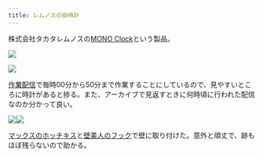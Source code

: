 ```yaml
---
title: レムノスの掛時計
---
```

株式会社タカタレムノスの[MONO Clock](https://www.amazon.co.jp/dp/B004UIT8BK)という製品。

![](https://lh3.googleusercontent.com/docs/AG8NV2ZL-XZoudVpOcGPkvxume6RO8289tlJKj-ly6PcpegqNcHCPu5DvNkfSJotfBtZYwK6yydA5TNHi5aXyfb3VvYyfg5vOf9lv5SZqksPqOtPBEv97Qu5cNTWJF3s1xMjE8j56Gq0-BCz583x9xM1bzg_OB51QA1EefrXGTDxab25posVfXBvwQbSHGLhg8X8SuIOTKa8HdWq0skq1aUQgMG_TgM7j2wxIxoTzwl1P0nHWq5-s08BL3Mqh42xSKdlPE0l4Y9x8rav2BmP8AfI15bTURE-zbR9EqBVzi9oBewuEFLuccCsjSj78f4BMx2UagL0gTnT23UnqVmqLR34QbcsXoaErG0CAIKoQaS8m9M4mpIN_6OVOka2xUv3GJsFYV_0cCYTwA4fL17sLOMjiMbEY44fv0bud7xB0D7kRGpGkk3ZkRzv35dP1zL-_M2N7NGB2PjwLqePpQxT5Mu3xkEQwgId7ZbZYnQtsJ6NTXeox364Z7sdT-R974TMAhX2A7e1EWGpK99muLXVhz2cBfIT44k_RQXKgtZIhZq7kJglhefNi74IBl0XNZoaYEJTdeI1TxLJ1K4mbx8pjWUF_T2k_uJ3GNIPMXKRDt-mq6f3ID6wYasTImxn9Gd6EGkmie3ebLktEE8qnxzMUulMbHn7c5e6xyA1q2PbcKsDV4q3lYeCLwaSyxMnkEPTiNbklAjIeO9NDmzXkrQc6xPu0iIuQmf5QZAjWPaDOV5Xr6QY4muspddArnfhlSKEAJImuRxOq_UOg0BGE_aOzgkb7k9LYRxUvGrSmsa90cJsPRVE5Gk3iNLP-2vG-PTlcczp-DMTTg5fpkN0k3sQkbCDzcDxX3oduNTBiewIujOUaEkdWyA620MMt8nuNX-VfQ1aCVFjqtRwdnRHqPtg0dKFNnjKSlwmL8Vx5yS0ldFrkdRDPICb782sTWzGb41VWqlEoDys-oQJJWxU8bV895u6bsquUkK-L8ukplq-XyotGxQAy_pEtgMHBQA9Zeql1OkX-fpNne9LFeRo6QUEGGsde7_dgn1wisSk7HCtLqHTSRSjt0iOxOCmGY0TdC5u5rvpzQWbULycTBO1bRF9kxMCweDUns_fbQWYJheE47byG8ET7roGHWUsIVUreRR91g67FA2cPeN31z4CjJSSr6zwy50Xo5feWYA5SNs-QQfK75dszt00hiqO83S5aS7uwvHZ80yfJncbfRCcTy2nPLGLg0KSjubonKGZle7nQ_z1-hqcJg88)

![](https://lh3.googleusercontent.com/docs/AG8NV2Y3RE5lRfbmuea6luLX3wOlNIlbGsKH8gLQvsGr9E6KMsjSHfb4lHyprcSeFwGGlqEZirGZUQ8FTLWunfcdOgcJFrivePj9Lo00bPOvrXT9F02x-LANL5oo2Q2JYvMPbwrvDSQsCsiqTLehTxSImfp_cyAbQYpbXgYwUQ3aD_ONTk-UyKGxAyzBH45k2DQQwkmO1eMt1zMWHqNx-o1P2TRAYG4OVTF6zB-U8r_bwbepsdtsjjb9LTqD429vOeHyJ-frE7QInkwIDA0QY0BbnXDVbe-ytfENhsaS2hyQxczOd7kL6KlbGPsG-rD3SNRg_9f82xgo9ElcqWoX6uEfEERz-f0EwJGByEYvfK9L1a2hu292g24cYS8by5ceGW2V83mfNftkIyj8OEOTFoiMfksHotNmVD7vlvYf95gENzm_Uz37ZSK-Tdg8--9ieRRLlj2KUDUx_dVi0hsBSgQqOrsrVjK20iPGWKquWSo1UJgbGDl6vTxMdQwlPWgCIBAHalfPOmcZfbZ5Ij77i0Rd7RCP9OI7ljOUTOJ2t8zlCs49sI-Ar-v_Re9jATUeeFYH63qPGlthiDSlRbe5AyCNdNeTBq3bQgfO63i0SAbpW44ti3H9YsQ6716TEj7HE1xKzI_OyoeXDD27ok77mV9U4qmZ9dnCXdSjGekErHTtr_p9cKNGo3lJJpy2L0tovxqa4_-XMTGO22SFaa-pH5wfxbD0V2a8GxIGsWgqhMfnWja_FU8wYDUZy2l971bWydchua0TDd_RDyIUuJo7sadVs4fO5655Xv4RL94lJuWfp0CodF3Hg4srUUl8rC1wPtERSjkPe7i7FP2m8jG1cIOmoYfYRVGc05gzrg8knuCkWD1fz8YbIk-lDCYu4Lj2QosXH7_An69I13a8f7FVL37WUZdrxzapAcSRnRuTd_0gL8jYKOumZRuGi16bb587Edw17P7pRUC5gC3kj185_WFK45GcnMZR11RSdzbETmdwvHJkKn4DAsMrlCSuCmv3_8bhf4EmA8AiYOOLVjy2h_Uud1cS5VtwA5u7-OVD4gAw1eB8-g-TA_WPoAw2SoCX0hqKTHmAt0z0cMd3b75QVf1v5w4rDBGtFVHv7szDgLhFxHS393wcVkZ4y_x9a-ZD5YmsdKiOR2R48pQNvBWT__V5bIQb_ulqSpyK47PHdm6D5KLjWkcVxrw8XLGPVsCdzWJI32VrI-TAKuzzEsuwOh50H072wx65Ahe9DI_-ZRRWD-HGSnu2)

[作業配信](https://www.youtube.com/channel/UC5s-KpSDGzxWPWNv94PnJHw)で毎時00分から50分まで作業することにしているので、見やすいところに時計があると捗る。また、アーカイブで見返すときに何時頃に行われた配信なのか分かって良い。

![](https://lh3.googleusercontent.com/docs/AG8NV2akz_JmMV_0ilWB1XysSJJVavCWYibgUwXQKdl_HoTIY7rqDJruezwbB8IjaAYpUNq0AiB6pNgcLVqpX9Ug1lY3Mhb2l0SfTL-1QAGvWJyDstxSA8zphQ6l7vDaJObobiSLnwqHn6YCs9VjQ58TFA3g3oBOo_uoj7HLGJzJBJNdKFbuT22rEk6_DYTn3dDrdzSTJlIU1gtvjTG4GaB3vHSoTMBWWtPAoZi88BizUax3GBmhbO930SdCL6AsF3c1XrL9NGvBeBz14BQ6CdWs8tM_hSGJtfXtEd97bIWrzNNqWJjPorLVypRfmJAgy39tv_MdHE6BaXlXK340yaloP4vqf23FEKsPBX7NlLAGsYZOhHI3C7VPlJ2P_jLtLJyKuIF8FTUQi0nQreGkSuCCMFQWIjnamUgbNtUF8ld3HZHEAKiWhogZzD4MtMz5EltOa0RUz3VuvXoG8-eC6Idc1Y_qg7OLPSseYfIApqyfEI17-1LAQ62EBr3UlJa6NblBdKsBpYH-9Koq9XXONnpaL5gBr_yPBQQI_QtEGOQq5sH_g1DuBThLUq-ArLYbv2yhklr9hDSzVkAwXTUeV3swkKH3EGujAVTMl3ailtQtpCBTk9XO25c4SS2LzEvdmcEEPfPWfvtNIvrxInkFIAdCZHhdzJRtP-d5W4i16GBSylO2vJclj_mgGMCDBPvFwzReIWa13Q9prXEHApsWQba5SAwXEm10vRu1yr_g88z2fVJSxWB2ejYDkB6w3ofTt57bXwHhGK-MqBe2OoPS-R7fVTcyulDCw0YfxPPaZS2y4N_wP0DjeBmpdg6FRjs996cv3au1WiCIzZ0sLnje5rQHaYRqh-ce1o_n6USjTMpytGAoyS56V9vdt8IFEQgACwaY1TGRaMpZshLyfzFpFWQSypt6cbxpH9R3I2Wyid8siPeN0q2oaJpROzSXP83kc16Hv4D5TaIgwehR4Ao9CF1tdArocK1VlMwkKRinnVuYBV9_qgeX5wj26K3QspEMTYDJX9_0rdp9tIEqKgYObkmOPqLsS0lc-MVMkIJF9HLCmwHSJMnKAyBASuaEqhXjvmWue95pUBKWe6uNpyyMqO1tqDdQI6F0H2asrVMkt5OWspQJPlhwv4xrQoD35rIWqalY6gBds6pFrfKMi9HzTnLTvJk2HYajdrYIKFDRkmjbkIgWPlSkgwalnFKfCgqQnE-Uw4PWuUmXf6TyefUn66EgkGPbuhBBxrDe0LHGtbEZigTTr-V-)![](https://lh3.googleusercontent.com/docs/AG8NV2brSB_E5EzRC-vResekele3wF9GvraGuI8MWWPRsZ05pkDxmmXj8o76AwuUt3EQRKgRU3_C38VNN2pWNMUUlGeDGU5PGbKJzxVgTJIIsm9tD6XctjjnT1mt0AWLRh5ucav9eC2mdJkwhtu93fXvtHzRKwQg0cGZQgRYZFHQAKXhnkyB7ODPDT1EK4kppHDKUuJ6c_Goy6vxeOzDvr2h9ohp0Mc6k9sGoNsW1sKj-KYE4e1kvZDlOVtDP3BUWsRYHrMI_8yoXQsNpGAnfhjA7da8ZBHg3FoBb3Cl-H4_pcP56NX_AN1JtXUEj-TX2GpOsCdXBzZvsY9J0pgruqQPwQo9r-PqZyJxVt3q1WQ0IOc6eZaMXbXdLgQLfz6nsLzHmJBDBStFJrDLd_z55irZ_0RUNnZuLLSpkpymClDBs0tRfUx-flPEoi8koS0T9NyElM9b1Xo41FwiR8R79Z2ubYG4pV3VY3KpOkluwoJyYic9K8MQ0e_tDvHKGrs67CyWojmBdofFIho4KWmLPbzRDPUKNS1GkyfDe7ZSXvghWm8XPV5INqDQimxNk2g0TUufJk5BaUhrvi1OxD5U5riyMcrFMjkkI5zX5LIPN3h8nSkVorNW3h2hDVeczGjJgOnqi4LWwK22ubBEp2bQQYOV9oPAH2DP4eVGsJYqX3QcslVURk6xGtHWxXf5OD6A4QR6f9ZJ_2660j1DFDCWJAitIFLwRetFhL8QJIpgxyMXxBD9fMwj-VVOzdiphqpHxNDOSmeGFLpemurc1dZiDhb4xtn5iz3DbFoXZOnI4vcmpOn6C4UGRmtQUDWiuOAFzIR5o-cFrIu7ZlJJy5zIAHhYbFEMVjUBqfiPdKOivg7wdJJ8v4hs1uDctxgYRt9zev2AwuwH6TMafU9uYWEm5-IpqFBHfiQ9jWcYA8T-54sEjtjYE2nhe0KSgxCwZLq4ZZWELc4_NsAO3rBAfQoAsetZbDr_YOEYICfsFr6bRLHant2rX0Jxchf5nJqearEjOde1e8W-J-2S6unWjvYpvU7oqtiHZ6_FCDy6xk8h1czjDlC7F-4UFy4OmhSWQyKTT7Eju93entUepuazEvDrXJORsZC3r_9g1Aegqp-ELgsNB8Rfs_6x2h7MEcNAXQ1leKBpz8aPB3kH9jRuA8h7WCXJzuHkYCP2WgupJv9N3BHNfGMRi4IZqduk3R4p_PO1Ai_DEJGEzLwa4oA6XksVuySP4mJ5wFCG2L_7NNOaM5yB1LUGk8WT)

[マックスのホッチキス](https://www.amazon.co.jp/dp/B000O9WRWG)と[壁美人のフック](https://www.amazon.co.jp/dp/B00CU78TDG)で壁に取り付けた。意外と頑丈で、跡もほぼ残らないので助かる。
